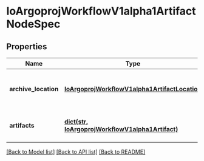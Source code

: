 # IoArgoprojWorkflowV1alpha1ArtifactNodeSpec

## Properties
Name | Type | Description | Notes
------------ | ------------- | ------------- | -------------
**archive_location** | [**IoArgoprojWorkflowV1alpha1ArtifactLocation**](IoArgoprojWorkflowV1alpha1ArtifactLocation.md) | ArchiveLocation is the template-level Artifact location specification | [optional] 
**artifacts** | [**dict(str, IoArgoprojWorkflowV1alpha1Artifact)**](IoArgoprojWorkflowV1alpha1Artifact.md) | Artifacts maps artifact name to Artifact description | [optional] 

[[Back to Model list]](../README.md#documentation-for-models) [[Back to API list]](../README.md#documentation-for-api-endpoints) [[Back to README]](../README.md)


